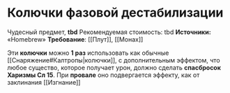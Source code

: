 # Колючки фазовой дестабилизации

Чудесный предмет, **tbd**
Рекомендуемая стоимость: tbd
**Источники:** «Homebrew»
**Требование**: [[Плут]], [[Монах]]

Эти **колючки** можно **1 раз** использовать как обычные [[Снаряжение#Калтропы|колючки]], с дополнительным эффектом, что любое существо, которое получает урон, должно сделать **спасбросок Харизмы Сл 15**. При **провале** оно подвергается эффекту, как от заклинания [[Изгнание]]